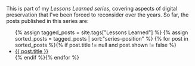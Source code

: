 <div class="panel panel-default" style="margin-bottom: 1.5em;">
  <div class="panel-body">
<p>
This is part of my <i>Lessons Learned series</i>, covering aspects of digital preservation that I've been forced to reconsider over the years. So far, the posts published in this series are:
</p>
<ul class="series-list">
  {% assign tagged_posts = site.tags["Lessons Learned"] %}
  {% assign sorted_posts = tagged_posts | sort:"series-position" %}
  {% for post in sorted_posts %}{% if post.title != null and post.shown != false %}
    <li><a href="{{ site.url }}{{ post.url }}">{{ post.title }}</a></li>
  {% endif %}{% endfor %}
</ul>

  </div>
</div>
